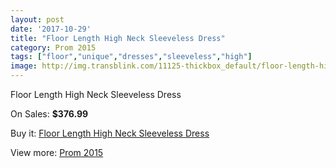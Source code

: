 ```yaml
---
layout: post
date: '2017-10-29'
title: "Floor Length High Neck Sleeveless Dress"
category: Prom 2015
tags: ["floor","unique","dresses","sleeveless","high"]
image: http://img.transblink.com/11125-thickbox_default/floor-length-high-neck-sleeveless-dress.jpg
---
```

Floor Length High Neck Sleeveless Dress

On Sales: **$376.99**
<a href="https://www.transblink.com/en/prom-2015/3618-floor-length-high-neck-sleeveless-dress.html"><amp-img layout="responsive" width="600" height="600" src="//img.transblink.com/11125-thickbox_default/floor-length-high-neck-sleeveless-dress.jpg" alt="Floor Length High Neck Sleeveless Dress 0" /></a>
<a href="https://www.transblink.com/en/prom-2015/3618-floor-length-high-neck-sleeveless-dress.html"><amp-img layout="responsive" width="600" height="600" src="//img.transblink.com/11127-thickbox_default/floor-length-high-neck-sleeveless-dress.jpg" alt="Floor Length High Neck Sleeveless Dress 1" /></a>
<a href="https://www.transblink.com/en/prom-2015/3618-floor-length-high-neck-sleeveless-dress.html"><amp-img layout="responsive" width="600" height="600" src="//img.transblink.com/11126-thickbox_default/floor-length-high-neck-sleeveless-dress.jpg" alt="Floor Length High Neck Sleeveless Dress 2" /></a>

Buy it: [Floor Length High Neck Sleeveless Dress](https://www.transblink.com/en/prom-2015/3618-floor-length-high-neck-sleeveless-dress.html "Floor Length High Neck Sleeveless Dress")

View more: [Prom 2015](https://www.transblink.com/en/10-prom-2015 "Prom 2015")